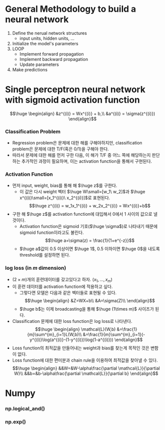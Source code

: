 # General Methodology to build a neural network
1. Define the nerual network structures
	- input units, hidden units, ... 
2. Initialize the model's parameters
3. LOOP
	- Implement forward propagation
	- Implement backward propagation
	- Update parameters
4. Make predictions
# Single perceptron neural network with sigmoid activation function
$$\huge
\begin{align}
&z^{(i)} = Wx^{(i)} + b,\\
&a^{(i)} = \sigma(z^{(i)})
\end{align}$$
### Classification Problem
- Regression problem은 문제에 대한 해를 구해야하지만, classification problem은 문제에 대한 T/F(혹은 0/1)을 구해야 한다.
- 따라서 문제에 대한 해를 먼저 구한 다음, 이 해가 T/F 중 어느 쪽에 해당하는지 판단하는 추가적인 과정이 필요하며, 이는 activation function을 통해서 구현된다.
### Activation Function
- 먼저 input, weight, bias를 통해 해 $\huge z$를 구한다.
	- 이 값은 다시 weight 벡터 $\huge W\small=[w_1\ w_2]$과 $\huge x^{(i)}\small=[x_1^{(i)}\ x_2^{(i)}]$로 표현된다.
$$\huge z^{(i)} = w_1x_1^{(i)} + w_2x_2^{(i)} = Wx^{(i)}+b$$
- 구한 해 $\huge z$를 activation function에 대입해서 0에서 1 사이의 값으로 낼 것이다.
	- Activation function은 sigmoid 기호($\huge \sigma$)로 나타내기 때문에 sigmoid function이라고도 불린다.
	$$\huge a=\sigma(z) = \frac{1}{1+e^{-z}}$$
	- $\huge a$값이 0.5 이상이면 $\huge 1$, 0.5 이하이면 $\huge 0$을 내도록 threshold를 설정하면 된다.
### log loss (in $m$ dimension)
- $(2 \times m)$개의 훈련데이터를 갖고있다고 하자. ($x_1, \dots, x_m$)
- 이 훈련 데이터를 activation function에 적용하고 싶다.
	- 그렇다면 모델은 다음과 같은 벡터들로 표현될 수 있다.
	$$\huge \begin{align}
&Z=WX+b\\
&A=\sigma(Z)\\
\end{align}$$
	- $\huge b$는 이제 broadcasting을 통해 $\huge (1\times m)$ 사이즈가 된다. 
- Classification 문제에 대한 loss function은 log loss로 나타낸다.
		$$\huge
	\begin{align}
	\mathcal{L}(W,b) &=\frac{1}{m}\sum^{m}_{i=1}L(W,b)\\
	&=\frac{1}{m}\sum^{m}_{i=1}(-y^{(i)}\log(a^{(i)}-(1-y^{(i)})\log(1-a^{(i)}))
	\end{align}$$
- Loss function의 최적값을 만들어내는 weight과 bias를 찾는게 목적인 것은 변함이 없다.
- Loss function에 대한 편미분과 chain rule을 이용하여 최적값을 찾아낼 수 있다.
$$\huge
\begin{align}
&&W=&W-\alpha\frac{\partial \mathcal{L}}{\partial W}\\
&&b=&b-\alpha\frac{\partial \mathcal{L}}{\partial b}
\end{align}$$
# Numpy
### np.logical_and()
### np.exp()